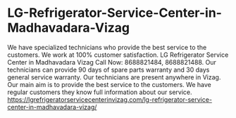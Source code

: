 # LG-Refrigerator-Service-Center-in-Madhavadara-Vizag
We have specialized technicians who provide the best service to the customers. We work at 100% customer satisfaction. LG Refrigerator Service Center in Madhavadara Vizag Call Now: 8688821484, 8688821488. Our technicians can provide 90 days of spare parts warranty and 30 days general service warranty. Our technicians are present anywhere in Vizag. Our main aim is to provide the best service to the customers. We have regular customers they know full information about our service. https://lgrefrigeratorservicecenterinvizag.com/lg-refrigerator-service-center-in-madhavadara-vizag/
